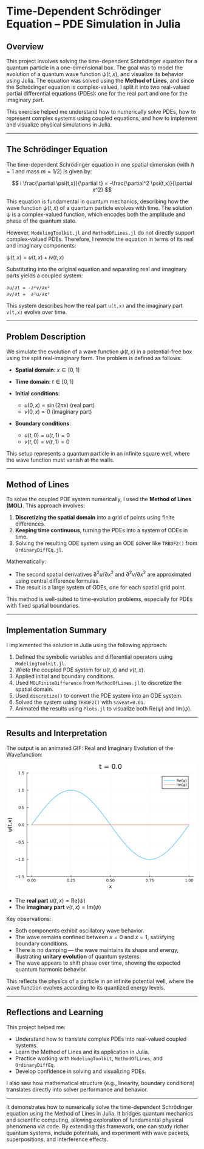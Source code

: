# Time-Dependent Schrödinger Equation – PDE Simulation in Julia

## Overview

This project involves solving the time-dependent Schrödinger equation for a quantum particle in a one-dimensional box. The goal was to model the evolution of a quantum wave function $\psi(t,x)$, and visualize its behavior using Julia. The equation was solved using the **Method of Lines**, and since the Schrödinger equation is complex-valued, I split it into two real-valued partial differential equations (PDEs): one for the real part and one for the imaginary part.

This exercise helped me understand how to numerically solve PDEs, how to represent complex systems using coupled equations, and how to implement and visualize physical simulations in Julia.

---

## The Schrödinger Equation

The time-dependent Schrödinger equation in one spatial dimension (with $\hbar = 1$ and mass $m = 1/2$) is given by:

$$
i \frac{\partial \psi(t,x)}{\partial t} = -\frac{\partial^2 \psi(t,x)}{\partial x^2}
$$

This equation is fundamental in quantum mechanics, describing how the wave function $\psi(t,x)$ of a quantum particle evolves with time. The solution $\psi$ is a complex-valued function, which encodes both the amplitude and phase of the quantum state.

However, `ModelingToolkit.jl` and `MethodOfLines.jl` do not directly support complex-valued PDEs. Therefore, I rewrote the equation in terms of its real and imaginary components:

$\psi(t,x) = u(t,x) + i v(t,x)$

Substituting into the original equation and separating real and imaginary parts yields a coupled system:

`∂u/∂t = -∂²v/∂x²`  
`∂v/∂t =  ∂²u/∂x²`

This system describes how the real part `u(t,x)` and the imaginary part `v(t,x)` evolve over time.


---

## Problem Description

We simulate the evolution of a wave function $\psi(t,x)$ in a potential-free box using the split real-imaginary form. The problem is defined as follows:

* **Spatial domain**: $x \in [0, 1]$
* **Time domain**: $t \in [0, 1]$
* **Initial conditions**:

  * $u(0,x) = \sin(2\pi x)$ (real part)
  * $v(0,x) = 0$ (imaginary part)
* **Boundary conditions**:

  * $u(t,0) = u(t,1) = 0$
  * $v(t,0) = v(t,1) = 0$

This setup represents a quantum particle in an infinite square well, where the wave function must vanish at the walls.

---

## Method of Lines

To solve the coupled PDE system numerically, I used the **Method of Lines (MOL)**. This approach involves:

1. **Discretizing the spatial domain** into a grid of points using finite differences.
2. **Keeping time continuous**, turning the PDEs into a system of ODEs in time.
3. Solving the resulting ODE system using an ODE solver like `TRBDF2()` from `OrdinaryDiffEq.jl`.

Mathematically:

* The second spatial derivatives $\partial^2 u / \partial x^2$ and $\partial^2 v / \partial x^2$ are approximated using central difference formulas.
* The result is a large system of ODEs, one for each spatial grid point.

This method is well-suited to time-evolution problems, especially for PDEs with fixed spatial boundaries.

---

## Implementation Summary

I implemented the solution in Julia using the following approach:

1. Defined the symbolic variables and differential operators using `ModelingToolkit.jl`.
2. Wrote the coupled PDE system for $u(t,x)$ and $v(t,x)$.
3. Applied initial and boundary conditions.
4. Used `MOLFiniteDifference` from `MethodOfLines.jl` to discretize the spatial domain.
5. Used `discretize()` to convert the PDE system into an ODE system.
6. Solved the system using `TRBDF2()` with `saveat=0.01`.
7. Animated the results using `Plots.jl` to visualize both $\text{Re}(\psi)$ and $\text{Im}(\psi)$.

---

## Results and Interpretation

The output is an animated GIF: Real and Imaginary Evolution of the Wavefunction:

![Schrödinger Dynamics](schrodinger_real_split.gif)

* The **real part** $u(t,x) = \text{Re}(\psi)$
* The **imaginary part** $v(t,x) = \text{Im}(\psi)$

Key observations:

* Both components exhibit oscillatory wave behavior.
* The wave remains confined between $x = 0$ and $x = 1$, satisfying boundary conditions.
* There is no damping — the wave maintains its shape and energy, illustrating **unitary evolution** of quantum systems.
* The wave appears to shift phase over time, showing the expected quantum harmonic behavior.

This reflects the physics of a particle in an infinite potential well, where the wave function evolves according to its quantized energy levels.

---

## Reflections and Learning

This project helped me:

* Understand how to translate complex PDEs into real-valued coupled systems.
* Learn the Method of Lines and its application in Julia.
* Practice working with `ModelingToolkit`, `MethodOfLines`, and `OrdinaryDiffEq`.
* Develop confidence in solving and visualizing PDEs.

I also saw how mathematical structure (e.g., linearity, boundary conditions) translates directly into solver performance and behavior.

---

It demonstrates how to numerically solve the time-dependent Schrödinger equation using the Method of Lines in Julia. It bridges quantum mechanics and scientific computing, allowing exploration of fundamental physical phenomena via code. By extending this framework, one can study richer quantum systems, include potentials, and experiment with wave packets, superpositions, and interference effects.
